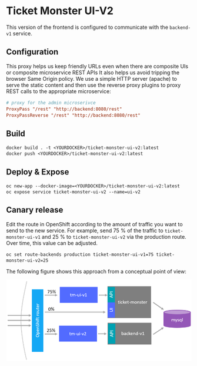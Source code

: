 # Ticket Monster UI-V2

This version of the frontend is configured to communicate with the ```backend-v1``` service.

## Configuration

This proxy helps us keep friendly URLs even when there are composite UIs or composite microservice REST APIs
It also helps us avoid tripping the browser Same Origin policy. We use a simple HTTP server (apache) to serve the static content and then use the reverse proxy plugins to proxy REST calls to the appropriate microservice:

```conf
# proxy for the admin microserivce
ProxyPass "/rest" "http://backend:8080/rest"
ProxyPassReverse "/rest" "http://backend:8080/rest"
```

## Build

```
docker build . -t <YOURDOCKER>/ticket-monster-ui-v2:latest
docker push <YOURDOCKER>/ticket-monster-ui-v2:latest
```

## Deploy & Expose

```
oc new-app --docker-image=<YOURDOCKER>/ticket-monster-ui-v2:latest
oc expose service ticket-monster-ui-v2 --name=ui-v2
```

## Canary release

Edit the route in OpenShift according to the amount of traffic you want to send to the new service.
For example, send 75 % of the traffic to ```ticket-monster-ui-v1``` and 25 % to ```ticket-monster-ui-v2``` via the production route. Over time, this value can be adjusted.

```
oc set route-backends production ticket-monster-ui-v1=75 ticket-monster-ui-v2=25
```


The following figure shows this approach from a conceptual point of view:

![canary](../assets/tm-ui-v2.png)

